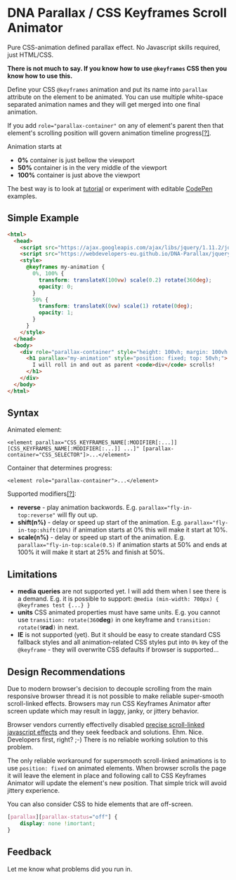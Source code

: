 # DNA Parallax / CSS Keyframes Scroll Animator
Pure CSS-animation defined parallax effect. No Javascript skills required, just HTML/CSS.

**There is not much to say. If you know how to use `@keyframes` CSS then you know how to use this.**

Define your CSS `@keyframes` animation and put its name into `parallax` attribute on the element to be animated. You can use multiple white-space separated animation names and they will get merged into one final animation. 

If you add `role="parallax-container"` on any of element's parent then that element's scrolling position will govern animation timeline progress[[?]](https://webdevelopers-eu.github.io/DNA-Parallax/tutorial/#s7).

Animation starts at
* **0%** container is just bellow the viewport
* **50%** container is in the very middle of the viewport
* **100%** container is just above the viewport

The best way is to look at [tutorial](https://webdevelopers-eu.github.io/DNA-Parallax/tutorial/) or experiment with editable [CodePen](https://codepen.io/webdevelopers/pen/PVGKKO?editors=1100) examples.

## Simple Example
```HTML
<html>
  <head>
	<script src="https://ajax.googleapis.com/ajax/libs/jquery/1.11.2/jquery.min.js"></script>
	<script src="https://webdevelopers-eu.github.io/DNA-Parallax/jquery.parallax.js"></script>
	<style>
	  @keyframes my-animation {
		0%, 100% {
		  transform: translateX(100vw) scale(0.2) rotate(360deg);
		  opacity: 0;
		}
		50% {
		  transform: translateX(0vw) scale(1) rotate(0deg);
		  opacity: 1;
		}
	  }
	</style>
  </head>
  <body>
	<div role="parallax-container" style="height: 100vh; margin: 100vh 0px; overflow-x: hidden;">
	  <h1 parallax="my-animation" style="position: fixed; top: 50vh;">
		I will roll in and out as parent <code>div</code> scrolls!
	  </h1>
	</div>
  </body>
</html>
```

## Syntax

Animated element:
```
<element parallax="CSS_KEYFRAMES_NAME[:MODIFIER[:...]] [CSS_KEYFRAMES_NAME[:MODIFIER[:...]] ...]" [parallax-container="CSS_SELECTOR"]>...</element>
```
Container that determines progress:
```
<element role="parallax-container">...</element>
```

Supported modifiers[[?]](https://webdevelopers-eu.github.io/DNA-Parallax/tutorial/#s4):
* **reverse** - play animation backwords. E.g. ```parallax="fly-in-top:reverse"``` will fly out up.
* **shift(n%)** - delay or speed up start of the animation. E.g. ```parallax="fly-in-top:shift(10%)``` if animation starts at 0% this will make it start at 10%.
* **scale(n%)** - delay or speed up start of the animation. E.g. ```parallax="fly-in-top:scale(0.5)``` if animation starts at 50% and ends at 100% it will make it start at 25% and finish at 50%.

## Limitations
* **media queries** are not supported yet. I will add them when I see there is a demand. E.g. it is possible to support: ```@media (min-width: 700px) { @keyframes test {...} }```
* **units** CSS animated properties must have same units. E.g. you cannot use `transition: rotate(360`**deg**`)` in one keyframe and `transition: rotate(9`**rad**`)` in next.
* **IE** is not supported (yet). But it should be easy to create standard CSS fallback styles and all animation-related CSS styles put into `0%` key of the `@keyframe` - they will overwrite CSS defaults if browser is supported...

## Design Recommendations
Due to modern browser's decision to decouple scrolling from the main responsive browser thread it is not possible to make reliable super-smooth scroll-linked effects. Browsers may run CSS Keyframes Animator after screen update which may result in laggy, janky, or jittery behavior.

Browser vendors currently effectivelly disabled [precise scroll-linked javascript effects](https://developer.mozilla.org/en-US/docs/Mozilla/Performance/Scroll-linked_effects) and they seek feedback and solutions. Ehm. Nice. Developers first, right? ;-) There is no reliable working solution to this problem.

The only reliable workaround for supersmooth scroll-linked animations is to use `position: fixed` on animated elements. When browser scrolls the page it will leave the element in place and following call to CSS Keyframes Animator will update the element's new position. That simple trick will avoid jittery experience.

You can also consider CSS to hide elements that are off-screen.
```css
[parallax][parallax-status="off"] {
	display: none !imortant;
}
```

## Feedback
Let me know what problems did you run in.
